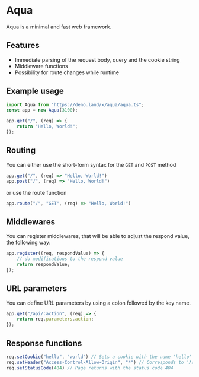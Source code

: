 # Aqua
Aqua is a minimal and fast web framework.

## Features
- Immediate parsing of the request body, query and the cookie string
- Middleware functions
- Possibility for route changes while runtime

## Example usage
```typescript
import Aqua from "https://deno.land/x/aqua/aqua.ts";
const app = new Aqua(3100);

app.get("/", (req) => {
    return "Hello, World!";
});
```

## Routing
You can either use the short-form syntax for the `GET` and `POST` method
```typescript
app.get("/", (req) => "Hello, World!")
app.post("/", (req) => "Hello, World!")
```

or use the route function
```typescript
app.route("/", "GET", (req) => "Hello, World!")
```

## Middlewares
You can register middlewares, that will be able to adjust the respond value, the following way:
```typescript
app.register((req, respondValue) => {
    // do modifications to the respond value
    return respondValue;
});
```

## URL parameters
You can define URL parameters by using a colon followed by the key name.
```typescript
app.get("/api/:action", (req) => {
    return req.parameters.action;
});
```

## Response functions
```typescript
req.setCookie("hello", "world") // Sets a cookie with the name 'hello' and the value 'world'
req.setHeader("Access-Control-Allow-Origin", "*") // Corresponds to 'Access-Control-Allow-Origin: *'
req.setStatusCode(404) // Page returns with the status code 404
```

